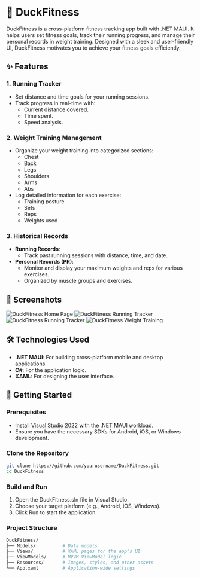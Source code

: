 # 🦆 DuckFitness

DuckFitness is a cross-platform fitness tracking app built with .NET MAUI. It helps users set fitness goals, track their running progress, and manage their personal records in weight training. Designed with a sleek and user-friendly UI, DuckFitness motivates you to achieve your fitness goals efficiently.

## ✨ Features

### 1. Running Tracker
- Set distance and time goals for your running sessions.
- Track progress in real-time with:
  - Current distance covered.
  - Time spent.
  - Speed analysis.

### 2. Weight Training Management
- Organize your weight training into categorized sections:
  - Chest
  - Back
  - Legs
  - Shoulders
  - Arms
  - Abs
- Log detailed information for each exercise:
  - Training posture
  - Sets
  - Reps
  - Weights used

### 3. Historical Records
- **Running Records**:
  - Track past running sessions with distance, time, and date.
- **Personal Records (PR)**:
  - Monitor and display your maximum weights and reps for various exercises.
  - Organized by muscle groups and exercises.

## 📱 Screenshots
![DuckFitness Home Page](DuckFitness/images/DuckFitnessHomePage.png)
![DuckFitness Running Tracker](DuckFitness/images/DuckFitnessStartRun.png)
![DuckFitness Running Tracker](DuckFitness/images/DuckFitnessEndRun.png)
![DuckFitness Weight Training](DuckFitness/images/DuckFitnessWeightTraining.png)

## 🛠️ Technologies Used
- **.NET MAUI**: For building cross-platform mobile and desktop applications.
- **C#**: For the application logic.
- **XAML**: For designing the user interface.

## 🚀 Getting Started

### Prerequisites
- Install [Visual Studio 2022](https://visualstudio.microsoft.com/) with the .NET MAUI workload.
- Ensure you have the necessary SDKs for Android, iOS, or Windows development.

### Clone the Repository
```bash
git clone https://github.com/yourusername/DuckFitness.git
cd DuckFitness
```
### Build and Run
1. Open the DuckFitness.sln file in Visual Studio.
2. Choose your target platform (e.g., Android, iOS, Windows).
3. Click Run to start the application.

### Project Structure
```bash
DuckFitness/
├── Models/          # Data models
├── Views/           # XAML pages for the app's UI
├── ViewModels/      # MVVM ViewModel logic
├── Resources/       # Images, styles, and other assets
└── App.xaml         # Application-wide settings

